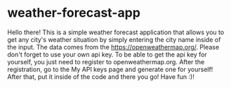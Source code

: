 # weather-forecast-app

Hello there! This is a simple weather forecast application that allows you to get any city's weather situation by simply entering the city name inside of the input.
The data comes from the https://openweathermap.org/. Please don't forget to use your own api key. To be able to get the api key for yourself, you just need to register to 
openweathermap.org. After the registration, go to the My API keys page and generate one for yourself! After that, put it inside of the code and there you go! Have fun :)!
